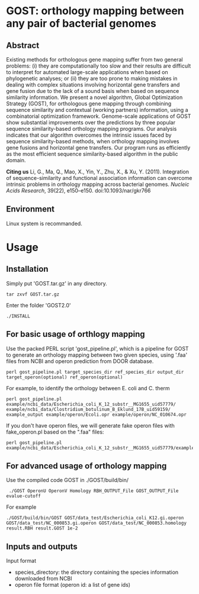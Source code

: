 # GOST: orthology mapping between any pair of bacterial genomes

## Abstract ##

Existing methods for orthologous gene mapping suffer from two general problems: (i) they are computationally too slow and their results are difficult to interpret for automated large-scale applications when based on phylogenetic analyses; or (ii) they are too prone to making mistakes in dealing with complex situations involving horizontal gene transfers and gene fusion due to the lack of a sound basis when based on sequence similarity information. We present a novel algorithm, Global Optimization Strategy (GOST), for orthologous gene mapping through combining sequence similarity and contextual (working partners) information, using a combinatorial optimization framework. Genome-scale applications of GOST show substantial improvements over the predictions by three popular sequence similarity-based orthology mapping programs. Our analysis indicates that our algorithm overcomes the intrinsic issues faced by sequence similarity-based methods, when orthology mapping involves gene fusions and horizontal gene transfers. Our program runs as efficiently as the most efficient sequence similarity-based algorithm in the public domain.

**Citing us** Li, G., Ma, Q., Mao, X., Yin, Y., Zhu, X., & Xu, Y. (2011). Integration of sequence-similarity and functional association information can overcome intrinsic problems in orthology mapping across bacterial genomes. *Nucleic Acids Research*, 39(22), e150–e150. doi:10.1093/nar/gkr766 


## Environment ##

Linux system is recommanded. 

# Usage #

## Installation

Simply put 'GOST.tar.gz' in any directory.
```
tar zxvf GOST.tar.gz 
```
Enter the folder 'GOST2.0'  
```
./INSTALL
```
## For basic usage of orthlogy mapping

Use the packed PERL script 'gost_pipeline.pl', which is a pipeline for GOST to generate an orthology mapping between two given species, using '.faa' files from NCBI and operon prediction from DOOR database.
```
perl gost_pipeline.pl target_species_dir ref_species_dir output_dir target_operon(optional) ref_operon(optional)
```
For example, to identify the orthology between E. coli and C. therm

```
perl gost_pipeline.pl example/ncbi_data/Escherichia_coli_K_12_substr__MG1655_uid57779/ example/ncbi_data/Clostridium_botulinum_B_Eklund_17B_uid59159/ example_output example/operon/Ecoli.opr example/operon/NC_010674.opr
```

If you don't have operon files, we will generate fake operon files with fake_operon.pl based on the ".faa" files:


```
perl gost_pipeline.pl example/ncbi_data/Escherichia_coli_K_12_substr__MG1655_uid57779/example/ncbi_data/Clostridium_botulinum_B_Eklund_17B_uid59159/example_output_no_opr
```

## For advanced usage of orthology mapping

Use the compiled code GOST in ./GOST/build/bin/

```
 ./GOST OperonU OperonV Homology RBH_OUTPUT_File GOST_OUTPUT_File evalue-cutoff
```

For example
```
./GOST/build/bin/GOST GOST/data_test/Escherichia_coli_K12.gi.operon GOST/data_test/NC_000853.gi.operon GOST/data_test/NC_000853.homology result.RBH result.GOST 1e-2
```

## Inputs and outputs

Input format
- species_directory: the directory containing the species information downloaded from NCBI
- operon file format (operon id: a list of gene ids)
